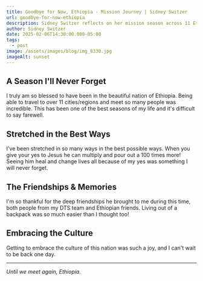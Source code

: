 ```yaml
---
title: Goodbye for Now, Ethiopia - Mission Journey | Sidney Switzer
url: goodbye-for-now-ethiopia
description: Sidney Switzer reflects on her mission season across 11 Ethiopian cities. Discover stories of faith, friendships, and how saying yes to Jesus transforms lives.
author: Sidney Switzer
date: 2025-02-06T14:30:00.000-05:00
tags:
  - post
image: /assets/images/blog/img_8330.jpg
imageAlt: sunset
---
```


## A Season I'll Never Forget

I truly am so blessed to have been in the beautiful nation of Ethiopia. Being able to travel to over 11 cities/regions and meet so many people was incredible. This has been one of the best seasons of my life and it's difficult to say farewell.

## Stretched in the Best Ways

I've been stretched in so many ways in the best possible ways. When you give your yes to Jesus he can multiply and pour out a 100 times more! Seeing him heal and change lives all because of my yes was something I will never forget.

## The Friendships & Memories

I'm so thankful for the deep friendships he brought to me during this time, both people from my DTS team and Ethiopian friends. Living out of a backpack was so much easier than I thought too!

## Embracing the Culture

Getting to embrace the culture of this nation was such a joy, and I can't wait to be back one day.

---

_Until we meet again, Ethiopia._

